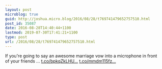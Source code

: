 ```yaml
---
layout: post
microblog: true
guid: http://joshua.micro.blog/2016/08/28/t769741479652757510.html
post_id: 35087
date: 2016-08-28T14:40:44+1100
lastmod: 2019-07-30T17:41:21+1100
type: post
url: /2016/08/28/t769741479652757510.html
---
```

If you're going to say an awesome marriage vow into a microphone in front of your friends … [t.co/bpkqZkLHU...](https://t.co/bpkqZkLHUS) [t.co/mmdm115fz...](https://t.co/mmdm115fzB)
